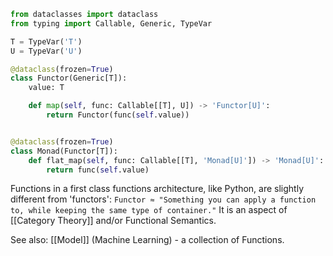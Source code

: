 ```python
from dataclasses import dataclass
from typing import Callable, Generic, TypeVar

T = TypeVar('T')
U = TypeVar('U')

@dataclass(frozen=True)
class Functor(Generic[T]):
    value: T

    def map(self, func: Callable[[T], U]) -> 'Functor[U]':
        return Functor(func(self.value))


@dataclass(frozen=True)
class Monad(Functor[T]):
    def flat_map(self, func: Callable[[T], 'Monad[U]']) -> 'Monad[U]':
        return func(self.value)
```

Functions in a first class functions architecture, like Python, are slightly different from 'functors': `Functor ≈ "Something you can apply a function to, while keeping the same type of container."` It is an aspect of [[Category Theory]] and/or Functional Semantics.

See also: [[Model]] (Machine Learning) - a collection of Functions.